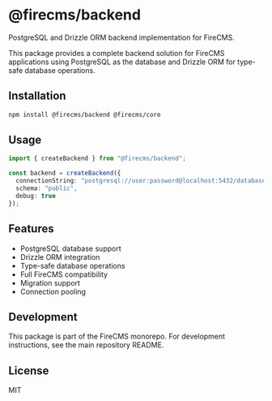 # @firecms/backend

PostgreSQL and Drizzle ORM backend implementation for FireCMS.

This package provides a complete backend solution for FireCMS applications using PostgreSQL as the database and Drizzle ORM for type-safe database operations.

## Installation

```bash
npm install @firecms/backend @firecms/core
```

## Usage

```typescript
import { createBackend } from "@firecms/backend";

const backend = createBackend({
  connectionString: "postgresql://user:password@localhost:5432/database",
  schema: "public",
  debug: true
});
```

## Features

- PostgreSQL database support
- Drizzle ORM integration
- Type-safe database operations
- Full FireCMS compatibility
- Migration support
- Connection pooling

## Development

This package is part of the FireCMS monorepo. For development instructions, see the main repository README.

## License

MIT
